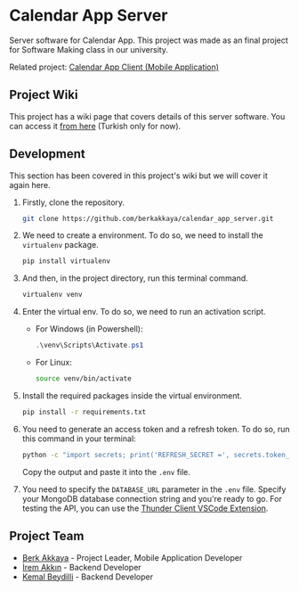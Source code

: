 # Calendar App Server

Server software for Calendar App. This project was made as an
final project for Software Making class in our university.

Related project:
[Calendar App Client (Mobile Application)](https://github.com/berkakkaya/calendar_app)

## Project Wiki

This project has a wiki page that covers details of this server software.
You can access it [from here](https://github.com/berkakkaya/calendar_app_server/wiki) (Turkish only for now).

## Development

This section has been covered in this project's wiki but we will cover it again here.

1. Firstly, clone the repository.

    ```bash
    git clone https://github.com/berkakkaya/calendar_app_server.git
    ```

2. We need to create a environment. To do so, we need to install the `virtualenv` package.

    ```bash
    pip install virtualenv
    ```

3. And then, in the project directory, run this terminal command.

    ```bash
    virtualenv venv
    ```

4. Enter the virtual env. To do so, we need to run an activation script.
   * For Windows (in Powershell):
        ```powershell
        .\venv\Scripts\Activate.ps1
        ```

   * For Linux:
        ```bash
        source venv/bin/activate
        ```

5. Install the required packages inside the virtual environment.
   ```bash
   pip install -r requirements.txt
   ```

6. You need to generate an access token and a refresh token. To do so, run this command in your terminal:
   ```bash
   python -c "import secrets; print('REFRESH_SECRET =', secrets.token_hex(32), '\nACCESS_SECRET =', secrets.token_hex(32))"
   ```
   Copy the output and paste it into the `.env` file.

7. You need to specify the `DATABASE_URL` parameter in the `.env` file. Specify your MongoDB database connection string and you're ready to go. For testing the API, you can use the [Thunder Client VSCode Extension](https://marketplace.visualstudio.com/items?itemName=rangav.vscode-thunder-client).

## Project Team

- [Berk Akkaya](https://github.com/berkakkaya) - Project Leader, Mobile Application Developer
- [İrem Akkın](https://github.com/iremakkin) - Backend Developer
- [Kemal Beydilli](https://github.com/beydillik) - Backend Developer
